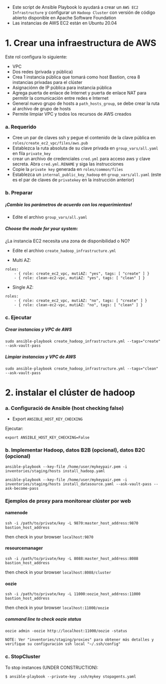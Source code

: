 - Este script de Ansible Playbook lo ayudará a crear un `AWS EC2 Infrastructure` y configurar un `Hadoop Cluster` con versión de código abierto disponible en Apache Software Foundation
- Las instancias de AWS EC2 están en Ubuntu 20.04

# 1. Crear una infraestructura de AWS

Este rol configura lo siguiente:

* VPC
* Dos redes (privada y pública)
* Crea 1 instancia pública que tomará como host Bastion, crea 8 instancias privadas para el clúster
* Asignaciónn de IP pública para instancia pública
* Agrega puerta de enlace de Internet y puerta de enlace NAT para permitir la comunicación entre redes e Internet
* General nuevo grupo de hosts a `path_hosts_group`, se debe crear la ruta al archivo de grupo de hosts
* Permite limpiar VPC y todos los recursos de AWS creados

### a. Requerido

- Cree un par de claves ssh y pegue el contenido de la clave pública en `roles/create_ec2_vpc/files/aws.pub`
- Establezca la ruta absoluta de su clave privada en `group_vars/all.yaml` en fila `private_key` 
- crear un archivo de credenciales `cred.yml` para acceso aws y clave secreta. Abra `cred.yml.RENAME` y siga las instrucciones
- Copie la `private key` generada en `roles/common/files`
- Establezca un `internal_public_key_hadoop` en `group_vars/all.yaml` (este es el par de claves de `privatekey` en la instrucción anterior)


### b. Preparar
##### ¡Cambie los parámetros  de acuerdo con los requerimientos!

- Edite el archivo `group_vars/all.yaml`

##### Choose the mode for your system: 

¿La instancia EC2 necesita una zona de disponibilidad o NO?

- Edite el archivo `create_hadoop_infrastructure.yml`

* Multi AZ: 
```
roles:
    - { role: create_ec2_vpc, mutiAZ: "yes", tags: [ "create" ] }
    - { role: clean-ec2-vpc, mutiAZ: "yes", tags: [ "clean" ] }
```
* Single AZ:
```
roles:
    - { role: create_ec2_vpc, mutiAZ: "no", tags: [ "create" ] }
    - { role: clean-ec2-vpc, mutiAZ: "no", tags: [ "clean" ] }
```


### c. Ejecutar
##### Crear instancias y VPC de AWS

```
sudo ansible-playbook create_hadoop_infrastructure.yml --tags="create" --ask-vault-pass
```

##### Limpiar instancias y VPC de AWS

```
sudo ansible-playbook create_hadoop_infrastructure.yml --tags="clean" --ask-vault-pass
```

# 2. instalar el clúster de hadoop


### a. Configuració de Ansible (host checking false)

- Export `ANSIBLE_HOST_KEY_CHECKING`

Ejecutar:

```
export ANSIBLE_HOST_KEY_CHECKING=False
```

### b. Implementar Hadoop, datos B2B (opcional), datos B2C (opcional)
```
ansible-playbook --key-file /home/user/mykeypair.pem -i inventories/staging/hosts install_hadoop.yaml
```
```
ansible-playbook --key-file /home/user/mykeypair.pem -i inventories/staging/hosts install_datasource.yaml --ask-vault-pass --ask-become-pass
```


### Ejemplos de proxy para monitorear clúster por web 

#### namenode
```
ssh -i /path/to/private/key -L 9870:master_host_address:9870 bastion_host_address
```
then check in your browser `localhost:9870`

#### resourcemanager
```
ssh -i /path/to/private/key -L 8088:master_host_address:8088 bastion_host_address
```
then check in your browser `localhost:8088/cluster`

#### oozie

```
ssh -i /path/to/private/key -L 11000:oozie_host_address:11000 bastion_host_address
```
then check in your browser `localhost:11000/oozie`

##### command line to check oozie status 
```
oozie admin -oozie http://localhost:11000/oozie -status
```
```
NOTE: Ver "inventories/staging/proxies" para obtener más detalles y verifique su configuración ssh local "~/.ssh/config" 
```
### c. StopCluster

To stop instances (UNDER CONSTRUCTION):

```
$ ansible-playbook --private-key .ssh/mykey stopagents.yaml
```

